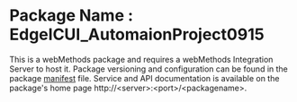 # Package Name : EdgeICUI_AutomaionProject0915
This is a webMethods package and requires a webMethods Integration Server to host it. Package versioning and configuration can be found in the package [manifest](./EdgeICUI_AutomaionProject0915/manifest.v3) file. Service and API documentation is available on the package's home page http://&lt;server&gt;:&lt;port&gt;/&lt;packagename>.